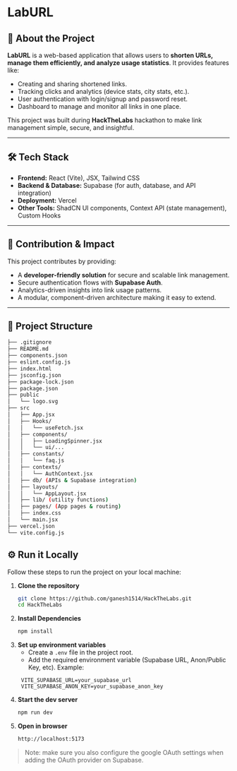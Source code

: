 # LabURL

## 🚀 About the Project  
**LabURL** is a web-based application that allows users to **shorten URLs, manage them efficiently, and analyze usage statistics**. It provides features like:  
- Creating and sharing shortened links.  
- Tracking clicks and analytics (device stats, city stats, etc.).  
- User authentication with login/signup and password reset.  
- Dashboard to manage and monitor all links in one place.  

This project was built during **HackTheLabs** hackathon to make link management simple, secure, and insightful.  

---

## 🛠️ Tech Stack  
- **Frontend:** React (Vite), JSX, Tailwind CSS  
- **Backend & Database:** Supabase (for auth, database, and API integration)  
- **Deployment:** Vercel  
- **Other Tools:** ShadCN UI components, Context API (state management), Custom Hooks  

---

## 🌱 Contribution & Impact  
This project contributes by providing:  
- A **developer-friendly solution** for secure and scalable link management.  
- Secure authentication flows with **Supabase Auth**.  
- Analytics-driven insights into link usage patterns.  
- A modular, component-driven architecture making it easy to extend.  

---

## 📂 Project Structure  
```bash
├── .gitignore
├── README.md
├── components.json
├── eslint.config.js
├── index.html
├── jsconfig.json
├── package-lock.json
├── package.json
├── public
│   └── logo.svg
├── src
│   ├── App.jsx
│   ├── Hooks/
│   │   └── useFetch.jsx
│   ├── components/
│   │   ├── LoadingSpinner.jsx
│   │   └── ui/...
│   ├── constants/
│   │   └── faq.js
│   ├── contexts/
│   │   └── AuthContext.jsx
│   ├── db/ (APIs & Supabase integration)
│   ├── layouts/
│   │   └── AppLayout.jsx
│   ├── lib/ (utility functions)
│   ├── pages/ (App pages & routing)
│   ├── index.css
│   └── main.jsx
├── vercel.json
└── vite.config.js
```

## ⚙️ Run it Locally

Follow these steps to run the project on your local machine:

1. **Clone the repository**
   ```bash
   git clone https://github.com/ganesh1514/HackTheLabs.git
   cd HackTheLabs
   ```
2. **Install Dependencies**
   ```bash
   npm install
   ```
3. **Set up environment variables**
   - Create a ```.env``` file in the project root.
   - Add the required environment variable (Supabase URL, Anon/Public Key, etc).
   Example:
   ```env
    VITE_SUPABASE_URL=your_supabase_url
    VITE_SUPABASE_ANON_KEY=your_supabase_anon_key
   ```
4. **Start the dev server**
   ```bash
   npm run dev
   ```
5. **Open in browser**
   ```bash
   http://localhost:5173
   ```
> Note: make sure you also configure the google OAuth settings when adding the OAuth provider on Supabase.


